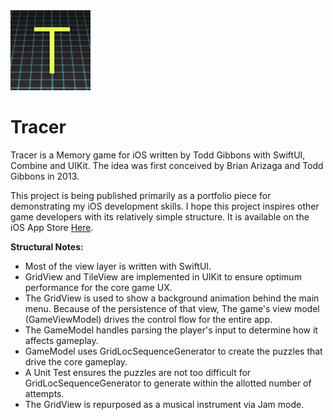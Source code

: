 <!--<img src="https://github.com/ToddGFP/Tracer/blob/main/icon.png" width=150 alt="App Icon">-->
<img src="https://github.com/ToddGFP/Tracer/blob/main/Tracer/Assets.xcassets/AppIcon.appiconset/icon-1024.png" width=128 alt="App Icon">

# Tracer

Tracer is a Memory game for iOS written by Todd Gibbons with SwiftUI, Combine and UIKit.  The idea was first conceived by Brian Arizaga and Todd Gibbons in 2013.

This project is being published primarily as a portfolio piece for demonstrating my iOS development skills.  I hope this project inspires other game developers with its relatively simple structure.  It is available on the iOS App Store <a href="https://apps.apple.com/us/app/tracer-a-memory-game/id6477837958">Here</a>.<!-- and my developer portfolio is available <a href="http://toddgibbons.com/apps">Here</a>.-->

**Structural Notes:**

- Most of the view layer is written with SwiftUI.
- GridView and TileView are implemented in UIKit to ensure optimum performance for the core game UX.
- The GridView is used to show a background animation behind the main menu. Because of the persistence of that view, The game's view model (GameViewModel) drives the control flow for the entire app.
- The GameModel handles parsing the player's input to determine how it affects gameplay.
- GameModel uses GridLocSequenceGenerator to create the puzzles that drive the core gameplay. 
- A Unit Test ensures the puzzles are not too difficult for GridLocSequenceGenerator to generate within the allotted number of attempts.
- The GridView is repurposed as a musical instrument via Jam mode.
